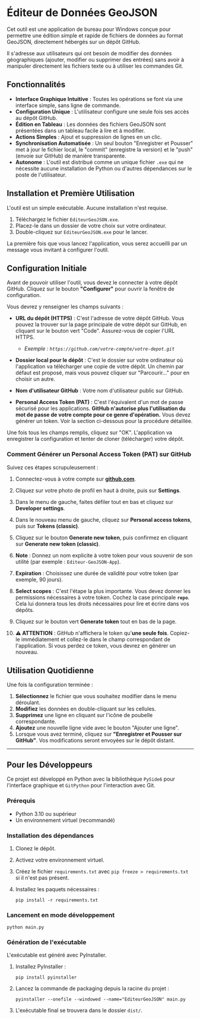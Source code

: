 # Éditeur de Données GeoJSON

Cet outil est une application de bureau pour Windows conçue pour permettre une édition simple et rapide de fichiers de données au format GeoJSON, directement hébergés sur un dépôt GitHub.

Il s'adresse aux utilisateurs qui ont besoin de modifier des données géographiques (ajouter, modifier ou supprimer des entrées) sans avoir à manipuler directement les fichiers texte ou à utiliser les commandes Git.

## Fonctionnalités

*   **Interface Graphique Intuitive** : Toutes les opérations se font via une interface simple, sans ligne de commande.
*   **Configuration Unique** : L'utilisateur configure une seule fois ses accès au dépôt GitHub.
*   **Édition en Tableau** : Les données des fichiers GeoJSON sont présentées dans un tableau facile à lire et à modifier.
*   **Actions Simples** : Ajout et suppression de lignes en un clic.
*   **Synchronisation Automatisée** : Un seul bouton "Enregistrer et Pousser" met à jour le fichier local, le "commit" (enregistre la version) et le "push" (envoie sur GitHub) de manière transparente.
*   **Autonome** : L'outil est distribué comme un unique fichier `.exe` qui ne nécessite aucune installation de Python ou d'autres dépendances sur le poste de l'utilisateur.

## Installation et Première Utilisation

L'outil est un simple exécutable. Aucune installation n'est requise.

1.  Téléchargez le fichier `EditeurGeoJSON.exe`.
2.  Placez-le dans un dossier de votre choix sur votre ordinateur.
3.  Double-cliquez sur `EditeurGeoJSON.exe` pour le lancer.

La première fois que vous lancez l'application, vous serez accueilli par un message vous invitant à configurer l'outil.

## Configuration Initiale

Avant de pouvoir utiliser l'outil, vous devez le connecter à votre dépôt GitHub. Cliquez sur le bouton **"Configurer"** pour ouvrir la fenêtre de configuration.

Vous devrez y renseigner les champs suivants :

*   **URL du dépôt (HTTPS)** : C'est l'adresse de votre dépôt GitHub. Vous pouvez la trouver sur la page principale de votre dépôt sur GitHub, en cliquant sur le bouton vert "Code". Assurez-vous de copier l'URL HTTPS.
    *   *Exemple : `https://github.com/votre-compte/votre-depot.git`*

*   **Dossier local pour le dépôt** : C'est le dossier sur votre ordinateur où l'application va télécharger une copie de votre dépôt. Un chemin par défaut est proposé, mais vous pouvez cliquer sur "Parcourir..." pour en choisir un autre.

*   **Nom d'utilisateur GitHub** : Votre nom d'utilisateur public sur GitHub.

*   **Personal Access Token (PAT)** : C'est l'équivalent d'un mot de passe sécurisé pour les applications. **GitHub n'autorise plus l'utilisation du mot de passe de votre compte pour ce genre d'opération.** Vous devez générer un token. Voir la section ci-dessous pour la procédure détaillée.

Une fois tous les champs remplis, cliquez sur "OK". L'application va enregistrer la configuration et tenter de cloner (télécharger) votre dépôt.

### Comment Générer un Personal Access Token (PAT) sur GitHub

Suivez ces étapes scrupuleusement :

1.  Connectez-vous à votre compte sur **[github.com](https://github.com)**.
2.  Cliquez sur votre photo de profil en haut à droite, puis sur **Settings**.
3.  Dans le menu de gauche, faites défiler tout en bas et cliquez sur **Developer settings**.
4.  Dans le nouveau menu de gauche, cliquez sur **Personal access tokens**, puis sur **Tokens (classic)**.
5.  Cliquez sur le bouton **Generate new token**, puis confirmez en cliquant sur **Generate new token (classic)**.
6.  **Note** : Donnez un nom explicite à votre token pour vous souvenir de son utilité (par exemple : `Editeur-GeoJSON-App`).
7.  **Expiration** : Choisissez une durée de validité pour votre token (par exemple, 90 jours).
8.  **Select scopes** : C'est l'étape la plus importante. Vous devez donner les permissions nécessaires à votre token. Cochez la case principale **`repo`**. Cela lui donnera tous les droits nécessaires pour lire et écrire dans vos dépôts.
    
9.  Cliquez sur le bouton vert **Generate token** tout en bas de la page.
10. **⚠️ ATTENTION** : GitHub n'affichera le token qu'**une seule fois**. Copiez-le immédiatement et collez-le dans le champ correspondant de l'application. Si vous perdez ce token, vous devrez en générer un nouveau.

## Utilisation Quotidienne

Une fois la configuration terminée :

1.  **Sélectionnez** le fichier que vous souhaitez modifier dans le menu déroulant.
2.  **Modifiez** les données en double-cliquant sur les cellules.
3.  **Supprimez** une ligne en cliquant sur l'icône de poubelle correspondante.
4.  **Ajoutez** une nouvelle ligne vide avec le bouton "Ajouter une ligne".
5.  Lorsque vous avez terminé, cliquez sur **"Enregistrer et Pousser sur GitHub"**. Vos modifications seront envoyées sur le dépôt distant.

---

## Pour les Développeurs

Ce projet est développé en Python avec la bibliothèque `PySide6` pour l'interface graphique et `GitPython` pour l'interaction avec Git.

### Prérequis

*   Python 3.10 ou supérieur
*   Un environnement virtuel (recommandé)

### Installation des dépendances

1.  Clonez le dépôt.
2.  Activez votre environnement virtuel.
3.  Créez le fichier `requirements.txt` avec `pip freeze > requirements.txt` si il n'est pas présent.
4.  Installez les paquets nécessaires :

        pip install -r requirements.txt

### Lancement en mode développement

    python main.py

### Génération de l'exécutable

L'exécutable est généré avec PyInstaller.

1.  Installez PyInstaller :

        pip install pyinstaller

2.  Lancez la commande de packaging depuis la racine du projet :

        pyinstaller --onefile --windowed --name="EditeurGeoJSON" main.py

3.  L'exécutable final se trouvera dans le dossier `dist/`.